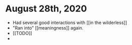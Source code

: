 # August 28th, 2020
- Had several good interactions with [[in the wilderless]]
- "Ran into" [[meaningness]] again.
- [[TODO]]
- 

